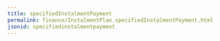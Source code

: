 ```yaml
---
title: specifiedInstalmentPayment
permalink: finance/InstalmentPlan.specifiedInstalmentPayment.html
jsonid: specifiedinstalmentpayment
---
```

